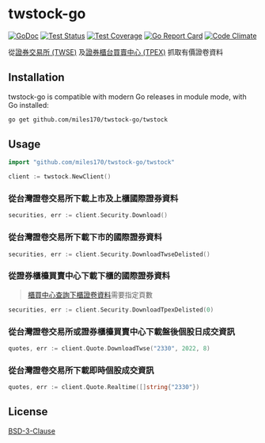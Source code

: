 # twstock-go

[![GoDoc](https://img.shields.io/static/v1?label=godoc&message=reference&color=blue)](https://pkg.go.dev/github.com/miles170/twstock-go/twstock)
[![Test Status](https://github.com/miles170/twstock-go/workflows/tests/badge.svg)](https://github.com/miles170/twstock-go/actions?query=workflow%3Atests)
[![Test Coverage](https://codecov.io/gh/miles170/twstock-go/branch/main/graph/badge.svg)](https://codecov.io/gh/miles170/twstock-go)
[![Go Report Card](https://goreportcard.com/badge/github.com/miles170/twstock-go)](https://goreportcard.com/report/github.com/miles170/twstock-go)
[![Code Climate](https://codeclimate.com/github/miles170/twstock-go/badges/gpa.svg)](https://codeclimate.com/github/miles170/twstock-go)

從[證券交易所 (TWSE)](https://www.twse.com.tw/zh/) 及[證券櫃台買賣中心 (TPEX)](https://www.tpex.org.tw/web/) 抓取有價證卷資料

## Installation

twstock-go is compatible with modern Go releases in module mode, with Go installed:

```bash
go get github.com/miles170/twstock-go/twstock
```

## Usage

```go
import "github.com/miles170/twstock-go/twstock"

client := twstock.NewClient()
```

### 從台灣證卷交易所下載上市及上櫃國際證券資料

```go
securities, err := client.Security.Download()
```

### 從台灣證卷交易所下載下市的國際證券資料

```go
securities, err := client.Security.DownloadTwseDelisted()
```

### 從證券櫃檯買賣中心下載下櫃的國際證券資料

> [櫃買中心查詢下櫃證卷資料](https://www.tpex.org.tw/web/regular_emerging/deListed/de-listed_companies.php?l=zh-tw)需要指定頁數

```go
securities, err := client.Security.DownloadTpexDelisted(0)
```

### 從台灣證卷交易所或證券櫃檯買賣中心下載盤後個股日成交資訊

```go
quotes, err := client.Quote.DownloadTwse("2330", 2022, 8)
```

### 從台灣證卷交易所下載即時個股成交資訊

```go
quotes, err := client.Quote.Realtime([]string{"2330"})
```

## License

[BSD-3-Clause](LICENSE)
